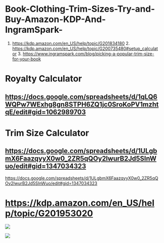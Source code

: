 # Book-Clothing-Trim-Sizes-Try-and-Buy-Amazon-KDP-And-IngramSpark-
1. https://kdp.amazon.com/en_US/help/topic/G201834180 2. https://kdp.amazon.com/en_US/help/topic/G200735480#setup_calculator 3. https://www.ingramspark.com/blog/picking-a-popular-trim-size-for-your-book

# Royalty Calculator
## https://docs.google.com/spreadsheets/d/1qLQ6WQPw7WExhg8gn8STPH6ZQ1jc0SroKoPV1mzhtqE/edit#gid=1062989703

# Trim Size Calculator
## https://docs.google.com/spreadsheets/d/1ULgbmX6FaazqyyX0w0_2ZR5qQOy2lwurB2Jd5SInWuo/edit#gid=1347034323

https://docs.google.com/spreadsheets/d/1ULgbmX6FaazqyyX0w0_2ZR5qQOy2lwurB2Jd5SInWuo/edit#gid=1347034323

# https://kdp.amazon.com/en_US/help/topic/G201953020

![](https://m.media-amazon.com/images/G/01/kindle-publication/File_Calculation_EN.PNG)



![](https://m.media-amazon.com/images/G/01/kindle-publication/Interior_bleed_layout.PNG)
